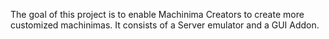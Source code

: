 The goal of this project is to enable Machinima Creators to create more customized machinimas. It consists of a Server emulator and a GUI Addon.